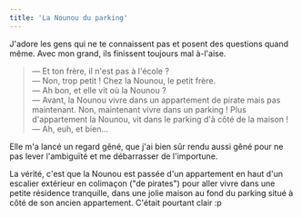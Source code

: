 ```yaml
---
title: 'La Nounou du parking'
---
```


J'adore les gens qui ne te connaissent pas et posent des questions quand même.
Avec mon grand, ils finissent toujours mal à-l'aise.

> — Et ton frère, il n'est pas à l'école ?  
> — Non, trop petit ! Chez la Nounou, le petit frère.  
> — Ah bon, et elle vit où la Nounou ?  
> — Avant, la Nounou vivre dans un appartement de pirate mais pas maintenant.
> Non, maintenant vivre dans un parking ! Plus d'appartement la Nounou, vit dans
> le parking d'à côté de la maison !  
> — Ah, euh, et bien...

Elle m'a lancé un regard gêné, que j'ai bien sûr rendu aussi gêné pour ne pas
lever l'ambiguïté et me débarrasser de l'importune.

La vérité, c'est que la Nounou est passée d'un appartement en haut d'un escalier
extérieur en colimaçon ("de pirates") pour aller vivre dans une petite résidence
tranquille, dans une jolie maison au fond du parking situé à côté de son ancien
appartement. C'était pourtant clair :p
